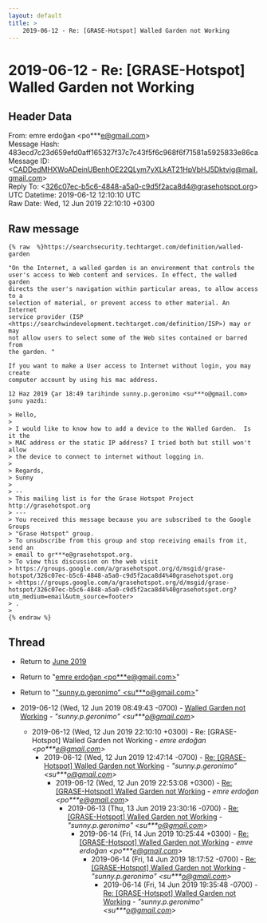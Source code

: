 ```yaml
---
layout: default
title: >
    2019-06-12 - Re: [GRASE-Hotspot] Walled Garden not Working
---
```


# 2019-06-12 - Re: [GRASE-Hotspot] Walled Garden not Working

## Header Data

From: emre erdoğan \<po***e@gmail.com\><br>
Message Hash: 483ecd7c23d659efd0aff165327f37c7c43f5f6c968f6f71581a5925833e86ca<br>
Message ID: \<CADDedMHXWoADeinUBenhOE22QLym7yXLkAT21HpVbHJ5Dktvig@mail.gmail.com\><br>
Reply To: \<326c07ec-b5c6-4848-a5a0-c9d5f2aca8d4@grasehotspot.org\><br>
UTC Datetime: 2019-06-12 12:10:10 UTC<br>
Raw Date: Wed, 12 Jun 2019 22:10:10 +0300<br>

## Raw message

```
{% raw  %}https://searchsecurity.techtarget.com/definition/walled-garden

"On the Internet, a walled garden is an environment that controls the
user's access to Web content and services. In effect, the walled garden
directs the user's navigation within particular areas, to allow access to a
selection of material, or prevent access to other material. An Internet
service provider (ISP
<https://searchwindevelopment.techtarget.com/definition/ISP>) may or may
not allow users to select some of the Web sites contained or barred from
the garden. "

If you want to make a User access to Internet without login, you may create
computer account by using his mac address.

12 Haz 2019 Çar 18:49 tarihinde sunny.p.geronimo <su***o@gmail.com>
şunu yazdı:

> Hello,
>
> I would like to know how to add a device to the Walled Garden.  Is it the
> MAC address or the static IP address? I tried both but still won't allow
> the device to connect to internet without logging in.
>
> Regards,
> Sunny
>
> --
> This mailing list is for the Grase Hotspot Project http://grasehotspot.org
> ---
> You received this message because you are subscribed to the Google Groups
> "Grase Hotspot" group.
> To unsubscribe from this group and stop receiving emails from it, send an
> email to gr***e@grasehotspot.org.
> To view this discussion on the web visit
> https://groups.google.com/a/grasehotspot.org/d/msgid/grase-hotspot/326c07ec-b5c6-4848-a5a0-c9d5f2aca8d4%40grasehotspot.org
> <https://groups.google.com/a/grasehotspot.org/d/msgid/grase-hotspot/326c07ec-b5c6-4848-a5a0-c9d5f2aca8d4%40grasehotspot.org?utm_medium=email&utm_source=footer>
> .
>
{% endraw %}
```

## Thread

+ Return to [June 2019](/archive/2019/06)

+ Return to "[emre erdoğan <po***e<span>@</span>gmail.com>](/authors/po___e_at_gmail_com)"
+ Return to "["sunny.p.geronimo" <su***o<span>@</span>gmail.com>](/authors/su___o_at_gmail_com)"

+ 2019-06-12 (Wed, 12 Jun 2019 08:49:43 -0700) - [Walled Garden not Working](/archive/2019/06/114f4edaf9b4b5841a18f5be20d26200bcc43e160ce47af7eb3c9f224cd99cdf) - _"sunny.p.geronimo" \<su***o@gmail.com\>_
  + 2019-06-12 (Wed, 12 Jun 2019 22:10:10 +0300) - Re: [GRASE-Hotspot] Walled Garden not Working - _emre erdoğan \<po***e@gmail.com\>_
    + 2019-06-12 (Wed, 12 Jun 2019 12:47:14 -0700) - [Re: [GRASE-Hotspot] Walled Garden not Working](/archive/2019/06/d4c221c6aabea73647198e4719b7f76ae5d169a23570b25aca38cf39aa0d7a82) - _"sunny.p.geronimo" \<su***o@gmail.com\>_
      + 2019-06-12 (Wed, 12 Jun 2019 22:53:08 +0300) - [Re: [GRASE-Hotspot] Walled Garden not Working](/archive/2019/06/61adab21597759ecc21b438c222a1ce149c1729cbdd381adcc47742be72227f2) - _emre erdoğan \<po***e@gmail.com\>_
        + 2019-06-13 (Thu, 13 Jun 2019 23:30:16 -0700) - [Re: [GRASE-Hotspot] Walled Garden not Working](/archive/2019/06/07fc22b3c12c6ea8240e58163a3948730e1bf004f60978781cc4cab6195c4be9) - _"sunny.p.geronimo" \<su***o@gmail.com\>_
          + 2019-06-14 (Fri, 14 Jun 2019 10:25:44 +0300) - [Re: [GRASE-Hotspot] Walled Garden not Working](/archive/2019/06/0b72a3bba82cfe48ce26c0124251fca12872716cb3029afd219310e6dcb0420f) - _emre erdoğan \<po***e@gmail.com\>_
            + 2019-06-14 (Fri, 14 Jun 2019 18:17:52 -0700) - [Re: [GRASE-Hotspot] Walled Garden not Working](/archive/2019/06/083fc01983781d12606fe5bb616bd0cb34155e7198b95f345e3cd35fcca46734) - _"sunny.p.geronimo" \<su***o@gmail.com\>_
              + 2019-06-14 (Fri, 14 Jun 2019 19:35:48 -0700) - [Re: [GRASE-Hotspot] Walled Garden not Working](/archive/2019/06/307fa71d4a9a342f8f784508dae706d901d907404a4332d46d3962d5643689a2) - _"sunny.p.geronimo" \<su***o@gmail.com\>_

